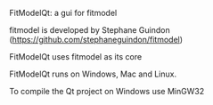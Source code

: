 FitModelQt: a gui for fitmodel

fitmodel is developed by Stephane Guindon (https://github.com/stephaneguindon/fitmodel)

FitModelQt uses fitmodel as its core

FitModelQt runs on Windows, Mac and Linux.

To compile the Qt project on Windows use MinGW32